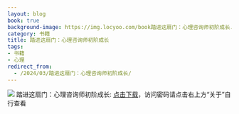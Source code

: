 ```yaml
---
layout: blog
book: true
background-image: https://img.locyoo.com/book踏进这扇门：心理咨询师初阶成长.jpg
category: 书籍
title: 踏进这扇门：心理咨询师初阶成长
tags:
- 书籍
- 心理
redirect_from:
  - /2024/03/踏进这扇门：心理咨询师初阶成长/
---
```

![](https://img.locyoo.com/book踏进这扇门：心理咨询师初阶成长.jpg)
踏进这扇门：心理咨询师初阶成长: <a name = "ref1" href="https://url18.ctfile.com/f/50983618-1269964325-a0fcc4?p=3619">点击下载</a>，访问密码请点击右上方“关于”自行查看